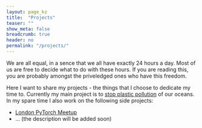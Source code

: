 ```yaml
---
layout: page_kz
title:  "Projects"
teaser: ""
show_meta: false
breadcrumb: true
header: no
permalink: "/projects/"
---
```


We are all equal, in a sence that we all have exactly 24 hours a day. Most of us are free to decide what to do with these hours. If you are reading this, you are probably amongst the priveledged ones who have this freedom.


Here I want to share my projects - the things that I choose to dedicate my time to. Currently my main project is to [stop plastic pollution][1] of our oceans. In my spare time I also work on the following side projects:

* [London PyTorch Meetup]({{site.url}}{{site.baseurl}}/projects/london-pytorch-meetup/) 
* ... (the description will be added soon)


[1]: https://stopplasticpollution.io/